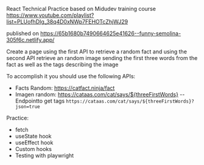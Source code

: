 React Technical Practice based on Midudev training course
https://www.youtube.com/playlist?list=PLUofhDIg_38q4D0xNWp7FEHOTcZhjWJ29

published on
https://65b1680b7490664625e41626--funny-semolina-305f6c.netlify.app/

Create a page using the first API to retrieve a random fact and using the second API retrieve an random image sending the first three words from the fact as well as the tags describing the image

To accomplish it you should use the following APIs:

- Facts Random: https://catfact.ninja/fact
- Imagen random: https://cataas.com/cat/says/${threeFirstWords}
-- Endpointto get tags `https://cataas.com/cat/says/${threeFirstWords}?json=true`

Practice:
- fetch
- useState hook
- useEffect hook
- Custom hooks
- Testing with playwright

